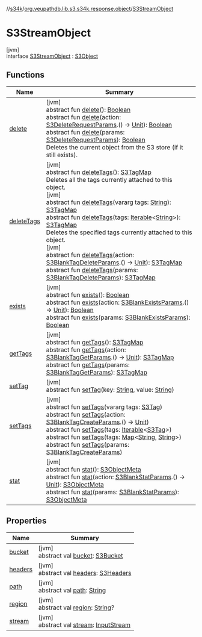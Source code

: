 //[s34k](../../../index.md)/[org.veupathdb.lib.s3.s34k.response.object](../index.md)/[S3StreamObject](index.md)

# S3StreamObject

[jvm]\
interface [S3StreamObject](index.md) : [S3Object](../-s3-object/index.md)

## Functions

| Name | Summary |
|---|---|
| [delete](../-s3-object/delete.md) | [jvm]<br>abstract fun [delete](../-s3-object/delete.md)(): [Boolean](https://kotlinlang.org/api/latest/jvm/stdlib/kotlin/-boolean/index.html)<br>abstract fun [delete](../-s3-object/delete.md)(action: [S3DeleteRequestParams](../../org.veupathdb.lib.s3.s34k.requests/-s3-delete-request-params/index.md).() -&gt; [Unit](https://kotlinlang.org/api/latest/jvm/stdlib/kotlin/-unit/index.html)): [Boolean](https://kotlinlang.org/api/latest/jvm/stdlib/kotlin/-boolean/index.html)<br>abstract fun [delete](../-s3-object/delete.md)(params: [S3DeleteRequestParams](../../org.veupathdb.lib.s3.s34k.requests/-s3-delete-request-params/index.md)): [Boolean](https://kotlinlang.org/api/latest/jvm/stdlib/kotlin/-boolean/index.html)<br>Deletes the current object from the S3 store (if it still exists). |
| [deleteTags](../-s3-object/delete-tags.md) | [jvm]<br>abstract fun [deleteTags](../-s3-object/delete-tags.md)(): [S3TagMap](../../org.veupathdb.lib.s3.s34k.fields.tags/-s3-tag-map/index.md)<br>Deletes all the tags currently attached to this object.<br>[jvm]<br>abstract fun [deleteTags](../-s3-object/delete-tags.md)(vararg tags: [String](https://kotlinlang.org/api/latest/jvm/stdlib/kotlin/-string/index.html)): [S3TagMap](../../org.veupathdb.lib.s3.s34k.fields.tags/-s3-tag-map/index.md)<br>abstract fun [deleteTags](../-s3-object/delete-tags.md)(tags: [Iterable](https://kotlinlang.org/api/latest/jvm/stdlib/kotlin.collections/-iterable/index.html)&lt;[String](https://kotlinlang.org/api/latest/jvm/stdlib/kotlin/-string/index.html)&gt;): [S3TagMap](../../org.veupathdb.lib.s3.s34k.fields.tags/-s3-tag-map/index.md)<br>Deletes the specified tags currently attached to this object.<br>[jvm]<br>abstract fun [deleteTags](../-s3-object/delete-tags.md)(action: [S3BlankTagDeleteParams](../../org.veupathdb.lib.s3.s34k.requests/-s3-blank-tag-delete-params/index.md).() -&gt; [Unit](https://kotlinlang.org/api/latest/jvm/stdlib/kotlin/-unit/index.html)): [S3TagMap](../../org.veupathdb.lib.s3.s34k.fields.tags/-s3-tag-map/index.md)<br>abstract fun [deleteTags](../-s3-object/delete-tags.md)(params: [S3BlankTagDeleteParams](../../org.veupathdb.lib.s3.s34k.requests/-s3-blank-tag-delete-params/index.md)): [S3TagMap](../../org.veupathdb.lib.s3.s34k.fields.tags/-s3-tag-map/index.md) |
| [exists](../-s3-object/exists.md) | [jvm]<br>abstract fun [exists](../-s3-object/exists.md)(): [Boolean](https://kotlinlang.org/api/latest/jvm/stdlib/kotlin/-boolean/index.html)<br>abstract fun [exists](../-s3-object/exists.md)(action: [S3BlankExistsParams](../../org.veupathdb.lib.s3.s34k.requests/-s3-blank-exists-params/index.md).() -&gt; [Unit](https://kotlinlang.org/api/latest/jvm/stdlib/kotlin/-unit/index.html)): [Boolean](https://kotlinlang.org/api/latest/jvm/stdlib/kotlin/-boolean/index.html)<br>abstract fun [exists](../-s3-object/exists.md)(params: [S3BlankExistsParams](../../org.veupathdb.lib.s3.s34k.requests/-s3-blank-exists-params/index.md)): [Boolean](https://kotlinlang.org/api/latest/jvm/stdlib/kotlin/-boolean/index.html) |
| [getTags](../-s3-object/get-tags.md) | [jvm]<br>abstract fun [getTags](../-s3-object/get-tags.md)(): [S3TagMap](../../org.veupathdb.lib.s3.s34k.fields.tags/-s3-tag-map/index.md)<br>abstract fun [getTags](../-s3-object/get-tags.md)(action: [S3BlankTagGetParams](../../org.veupathdb.lib.s3.s34k.requests/-s3-blank-tag-get-params/index.md).() -&gt; [Unit](https://kotlinlang.org/api/latest/jvm/stdlib/kotlin/-unit/index.html)): [S3TagMap](../../org.veupathdb.lib.s3.s34k.fields.tags/-s3-tag-map/index.md)<br>abstract fun [getTags](../-s3-object/get-tags.md)(params: [S3BlankTagGetParams](../../org.veupathdb.lib.s3.s34k.requests/-s3-blank-tag-get-params/index.md)): [S3TagMap](../../org.veupathdb.lib.s3.s34k.fields.tags/-s3-tag-map/index.md) |
| [setTag](../-s3-object/set-tag.md) | [jvm]<br>abstract fun [setTag](../-s3-object/set-tag.md)(key: [String](https://kotlinlang.org/api/latest/jvm/stdlib/kotlin/-string/index.html), value: [String](https://kotlinlang.org/api/latest/jvm/stdlib/kotlin/-string/index.html)) |
| [setTags](../-s3-object/set-tags.md) | [jvm]<br>abstract fun [setTags](../-s3-object/set-tags.md)(vararg tags: [S3Tag](../../org.veupathdb.lib.s3.s34k/-s3-tag/index.md))<br>abstract fun [setTags](../-s3-object/set-tags.md)(action: [S3BlankTagCreateParams](../../org.veupathdb.lib.s3.s34k.requests/-s3-blank-tag-create-params/index.md).() -&gt; [Unit](https://kotlinlang.org/api/latest/jvm/stdlib/kotlin/-unit/index.html))<br>abstract fun [setTags](../-s3-object/set-tags.md)(tags: [Iterable](https://kotlinlang.org/api/latest/jvm/stdlib/kotlin.collections/-iterable/index.html)&lt;[S3Tag](../../org.veupathdb.lib.s3.s34k/-s3-tag/index.md)&gt;)<br>abstract fun [setTags](../-s3-object/set-tags.md)(tags: [Map](https://kotlinlang.org/api/latest/jvm/stdlib/kotlin.collections/-map/index.html)&lt;[String](https://kotlinlang.org/api/latest/jvm/stdlib/kotlin/-string/index.html), [String](https://kotlinlang.org/api/latest/jvm/stdlib/kotlin/-string/index.html)&gt;)<br>abstract fun [setTags](../-s3-object/set-tags.md)(params: [S3BlankTagCreateParams](../../org.veupathdb.lib.s3.s34k.requests/-s3-blank-tag-create-params/index.md)) |
| [stat](../-s3-object/stat.md) | [jvm]<br>abstract fun [stat](../-s3-object/stat.md)(): [S3ObjectMeta](../-s3-object-meta/index.md)<br>abstract fun [stat](../-s3-object/stat.md)(action: [S3BlankStatParams](../../org.veupathdb.lib.s3.s34k.requests/-s3-blank-stat-params/index.md).() -&gt; [Unit](https://kotlinlang.org/api/latest/jvm/stdlib/kotlin/-unit/index.html)): [S3ObjectMeta](../-s3-object-meta/index.md)<br>abstract fun [stat](../-s3-object/stat.md)(params: [S3BlankStatParams](../../org.veupathdb.lib.s3.s34k.requests/-s3-blank-stat-params/index.md)): [S3ObjectMeta](../-s3-object-meta/index.md) |

## Properties

| Name | Summary |
|---|---|
| [bucket](../../org.veupathdb.lib.s3.s34k.response/-s3-response/bucket.md) | [jvm]<br>abstract val [bucket](../../org.veupathdb.lib.s3.s34k.response/-s3-response/bucket.md): [S3Bucket](../../org.veupathdb.lib.s3.s34k.response.bucket/-s3-bucket/index.md) |
| [headers](../../org.veupathdb.lib.s3.s34k.response/-s3-response/headers.md) | [jvm]<br>abstract val [headers](../../org.veupathdb.lib.s3.s34k.response/-s3-response/headers.md): [S3Headers](../../org.veupathdb.lib.s3.s34k.fields.headers/-s3-headers/index.md) |
| [path](../-s3-object-response/path.md) | [jvm]<br>abstract val [path](../-s3-object-response/path.md): [String](https://kotlinlang.org/api/latest/jvm/stdlib/kotlin/-string/index.html) |
| [region](../../org.veupathdb.lib.s3.s34k.response/-s3-response/region.md) | [jvm]<br>abstract val [region](../../org.veupathdb.lib.s3.s34k.response/-s3-response/region.md): [String](https://kotlinlang.org/api/latest/jvm/stdlib/kotlin/-string/index.html)? |
| [stream](stream.md) | [jvm]<br>abstract val [stream](stream.md): [InputStream](https://docs.oracle.com/javase/8/docs/api/java/io/InputStream.html) |
